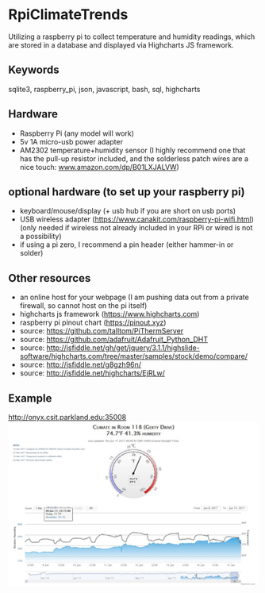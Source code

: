 # RpiClimateTrends
Utilizing a raspberry pi to collect temperature and humidity readings, which are stored in a database and displayed via Highcharts JS framework.


## Keywords
sqlite3, raspberry_pi, json, javascript, bash, sql, highcharts

## Hardware
- Raspberry Pi (any model will work)
- 5v 1A micro-usb power adapter
- AM2302 temperature+humidity sensor (I highly recommend one that has the pull-up resistor included, and the solderless patch wires are a nice touch: www.amazon.com/dp/B01LXJALVW)

## optional hardware (to set up your raspberry pi)
- keyboard/mouse/display (+ usb hub if you are short on usb ports)
- USB wireless adapter (https://www.canakit.com/raspberry-pi-wifi.html) (only needed if wireless not already included in your RPi or wired is not a possibility)
- if using a pi zero, I recommend a pin header (either hammer-in or solder)

## Other resources
- an online host for your webpage (I am pushing data out from a private firewall, so cannot host on the pi itself)
- highcharts js framework (https://www.highcharts.com)
- raspberry pi pinout chart (https://pinout.xyz)
- source: https://github.com/talltom/PiThermServer
- source: https://github.com/adafruit/Adafruit_Python_DHT
- source: http://jsfiddle.net/gh/get/jquery/3.1.1/highslide-software/highcharts.com/tree/master/samples/stock/demo/compare/
- source: http://jsfiddle.net/g8gzh96n/
- source: http://jsfiddle.net/highcharts/EjRLw/



## Example
http://onyx.csit.parkland.edu:35008
<img src="rpi_climate_trends_example.JPG">
